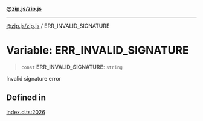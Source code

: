 [**@zip.js/zip.js**](../README.md)

***

[@zip.js/zip.js](../globals.md) / ERR\_INVALID\_SIGNATURE

# Variable: ERR\_INVALID\_SIGNATURE

> `const` **ERR\_INVALID\_SIGNATURE**: `string`

Invalid signature error

## Defined in

[index.d.ts:2026](https://github.com/gildas-lormeau/zip.js/blob/24ecd74cb4237f29fe97eb10cff1144c3877ce3d/index.d.ts#L2026)
